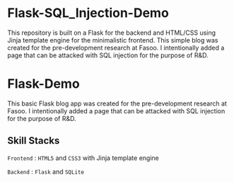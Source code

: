 # Flask-SQL_Injection-Demo

This repository is built on a Flask for the backend and HTML/CSS using Jinja template engine for the minimalistic frontend. This simple blog was created for the pre-development research at Fasoo. I intentionally added a page that can be attacked with SQL injection for the purpose of R&D.

# Flask-Demo

This basic Flask blog app was created for the pre-development research at Fasoo.
I intentionally added a page that can be attacked with SQL injection for the purpose of R&D.

## Skill Stacks

`Frontend`  : `HTML5` and `CSS3` with Jinja template engine

`Backend`   : `Flask` and `SQLite`
